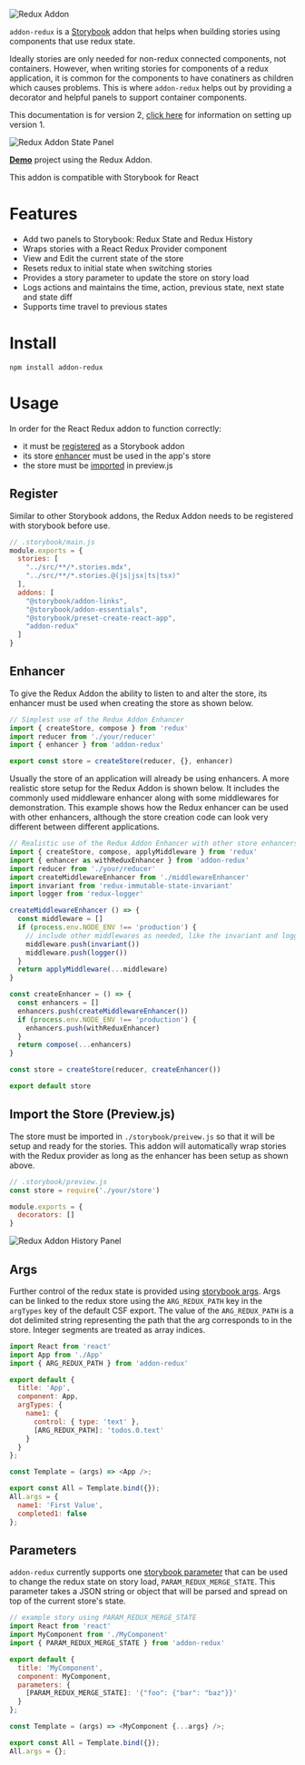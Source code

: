 ![Redux Addon](docs/addon-redux-header.png)

`addon-redux` is a [Storybook](https://storybook.js.org) addon that helps when building stories using components that use redux state.

Ideally stories are only needed for non-redux connected components, not containers.  However, when writing stories for components of a redux application, it is common for the components to have conatiners as children which causes problems.  This is where `addon-redux` helps out by providing a decorator and helpful panels to support container components.


This documentation is for version 2, [click here](docs/v1/README.md) for information on setting up version 1.



![Redux Addon State Panel](docs/v2/addon-redux-state-panel.png?v=1)

[__Demo__](https://github.com/frodare/addon-redux-example) project using the Redux Addon.

This addon is compatible with Storybook for React

# Features

- Add two panels to Storybook: Redux State and Redux History
- Wraps stories with a React Redux Provider component
- View and Edit the current state of the store
- Resets redux to initial state when switching stories
- Provides a story parameter to update the store on story load
- Logs actions and maintains the time, action, previous state, next state and state diff
- Supports time travel to previous states

# Install

```
npm install addon-redux
```

# Usage

In order for the React Redux addon to function correctly:
- it must be [registered](#register) as a Storybook addon
- its store [enhancer](#enhancer) must be used in the app's store
- the store must be [imported](#import-the-store-previewjs) in preview.js

## Register

Similar to other Storybook addons, the Redux Addon needs to be registered with storybook before use.

```js
// .storybook/main.js
module.exports = {
  stories: [
    "../src/**/*.stories.mdx",
    "../src/**/*.stories.@(js|jsx|ts|tsx)"
  ],
  addons: [
    "@storybook/addon-links",
    "@storybook/addon-essentials",
    "@storybook/preset-create-react-app",
    "addon-redux"
  ]
}
```

## Enhancer

To give the Redux Addon the ability to listen to and alter the store, its enhancer must be used when creating the store as shown below.

```js
// Simplest use of the Redux Addon Enhancer
import { createStore, compose } from 'redux'
import reducer from './your/reducer'
import { enhancer } from 'addon-redux'

export const store = createStore(reducer, {}, enhancer)
```

Usually the store of an application will already be using enhancers. A more realistic store setup for the Redux Addon is shown below.
It includes the commonly used middleware enhancer along with some middlewares for demonstration.
This example shows how the Redux enhancer can be used with other enhancers, although the store creation code can look very different between different applications.

```js
// Realistic use of the Redux Addon Enhancer with other store enhancers
import { createStore, compose, applyMiddleware } from 'redux'
import { enhancer as withReduxEnhancer } from 'addon-redux'
import reducer from './your/reducer'
import createMiddlewareEnhancer from './middlewareEnhancer'
import invariant from 'redux-immutable-state-invariant'
import logger from 'redux-logger'

createMiddlewareEnhancer () => {
  const middleware = []
  if (process.env.NODE_ENV !== 'production') {
    // include other middlewares as needed, like the invariant and logger middlewares
    middleware.push(invariant())
    middleware.push(logger())
  }
  return applyMiddleware(...middleware)
}

const createEnhancer = () => {
  const enhancers = []
  enhancers.push(createMiddlewareEnhancer())
  if (process.env.NODE_ENV !== 'production') {
    enhancers.push(withReduxEnhancer)
  }
  return compose(...enhancers)
}

const store = createStore(reducer, createEnhancer())

export default store
```

## Import the Store (Preview.js)

The store must be imported in `./storybook/preivew.js` so that it will be setup and ready for the stories. 
This addon will automatically wrap stories with the Redux provider as long as the enhancer has been setup as shown above.

```js
// .storybook/preview.js
const store = require('./your/store')

module.exports = {
  decorators: []
}
```

![Redux Addon History Panel](docs/v2/addon-redux-history-panel.png?v=1)

## Args

Further control of the redux state is provided using [storybook args](https://storybook.js.org/docs/react/writing-stories/args). Args can be linked to the redux store using the `ARG_REDUX_PATH` key in the `argTypes` key of the default CSF export. The value of the `ARG_REDUX_PATH` is a dot delimited string representing the path that the arg corresponds to in the store. Integer segments are treated as array indices.

```js
import React from 'react'
import App from './App'
import { ARG_REDUX_PATH } from 'addon-redux'

export default {
  title: 'App',
  component: App,
  argTypes: {
    name1: {
      control: { type: 'text' },
      [ARG_REDUX_PATH]: 'todos.0.text'
    }
  }
};

const Template = (args) => <App />;

export const All = Template.bind({});
All.args = {
  name1: 'First Value',
  completed1: false
};
```

## Parameters

`addon-redux` currently supports one [storybook parameter](https://storybook.js.org/docs/react/writing-stories/parameters) that can be used to change the redux state on story load, `PARAM_REDUX_MERGE_STATE`.  This parameter takes a JSON string or object that will be parsed and spread on top of the current store's state.

```js
// example story using PARAM_REDUX_MERGE_STATE
import React from 'react'
import MyComponent from './MyComponent'
import { PARAM_REDUX_MERGE_STATE } from 'addon-redux'

export default {
  title: 'MyComponent',
  component: MyComponent,
  parameters: {
    [PARAM_REDUX_MERGE_STATE]: '{"foo": {"bar": "baz"}}'
  }
};

const Template = (args) => <MyComponent {...args} />;

export const All = Template.bind({});
All.args = {};
```

